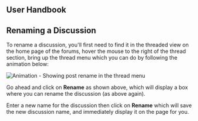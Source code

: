 ## User Handbook

## Renaming a Discussion

To rename a discussion, you'll first need to find it in the threaded view on the home page of the forums, hover the mouse to the right of the thread section, bring up the thread menu which you can do by following the animation below:

![Animation - Showing post rename in the thread menu](http://i.imgur.com/iF4I67f.gif)

Go ahead and click on **Rename** as shown above, which will display a box where you can rename the discussion (as above again).

Enter a new name for the discussion then click on **Rename** which will save the new discussion name, and immediately display it on the page for you.
